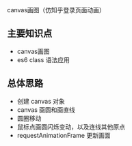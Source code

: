 canvas画图（仿知乎登录页面动画） 


主要知识点
--------
- canvas画图
- es6 class 语法应用

总体思路
--------
- 创建 canvas 对象
- canvas 画圆和画直线
- 圆圈移动
- 鼠标点画圆闪烁变动，以及连线其他原点
- requestAnimationFrame 更新画面
